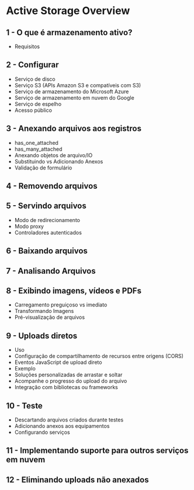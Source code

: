 # Active Storage Overview

## 1 - O que é armazenamento ativo?
  - Requisitos
## 2 - Configurar
  - Serviço de disco
  - Serviço S3 (APIs Amazon S3 e compatíveis com S3)
  - Serviço de armazenamento do Microsoft Azure
  - Serviço de armazenamento em nuvem do Google
  - Serviço de espelho
  - Acesso público
## 3 - Anexando arquivos aos registros
  - has_one_attached
  - has_many_attached
  - Anexando objetos de arquivo/IO
  - Substituindo vs Adicionando Anexos
  - Validação de formulário
## 4 - Removendo arquivos

## 5 - Servindo arquivos
  - Modo de redirecionamento
  - Modo proxy
  - Controladores autenticados
  
## 6 - Baixando arquivos

## 7 - Analisando Arquivos

## 8 - Exibindo imagens, vídeos e PDFs
  - Carregamento preguiçoso vs imediato
  - Transformando Imagens
  - Pré-visualização de arquivos

## 9 - Uploads diretos
  - Uso
  - Configuração de compartilhamento de recursos entre origens (CORS)
  - Eventos JavaScript de upload direto
  - Exemplo
  - Soluções personalizadas de arrastar e soltar
  - Acompanhe o progresso do upload do arquivo
  - Integração com bibliotecas ou frameworks
## 10 - Teste
  - Descartando arquivos criados durante testes
  - Adicionando anexos aos equipamentos
  - Configurando serviços

## 11 - Implementando suporte para outros serviços em nuvem

## 12 - Eliminando uploads não anexados
